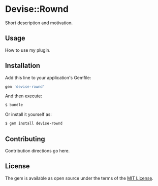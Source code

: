 # Devise::Rownd
Short description and motivation.

## Usage
How to use my plugin.

## Installation
Add this line to your application's Gemfile:

```ruby
gem 'devise-rownd'
```

And then execute:
```bash
$ bundle
```

Or install it yourself as:
```bash
$ gem install devise-rownd
```

## Contributing
Contribution directions go here.

## License
The gem is available as open source under the terms of the [MIT License](https://opensource.org/licenses/MIT).
